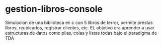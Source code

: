 # gestion-libros-console
Simulacion de una biblioteca en c con 5 libros de terror, permite prestas libros, reubicarlos, registrar clientes, etc. EL objetivo era aprender a usar estructuras de datos como pilas, colas y listas todas bajo el paradigma de TDA
